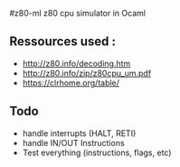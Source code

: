 #z80-ml
z80 cpu simulator in Ocaml

## Ressources used :
- <http://z80.info/decoding.htm>
- <http://z80.info/zip/z80cpu_um.pdf>
- <https://clrhome.org/table/>

## Todo
- handle interrupts (HALT, RETI)
- handle IN/OUT Instructions
- Test everything (instructions, flags, etc)